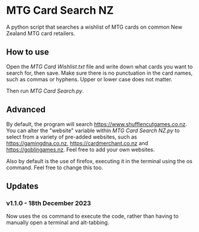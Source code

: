 # MTG Card Search NZ
A python script that searches a wishlist of MTG cards on common New Zealand MTG card retailers.

## How to use
Open the _MTG Card Wishlist.txt_ file and write down what cards you want to search for, then save. Make sure there is no punctuation in the card names, such as commas or hyphens. Upper or lower case does not matter.

Then run _MTG Card Search.py_.

## Advanced
By default, the program will search https://www.shufflencutgames.co.nz. You can alter the "website" variable within _MTG Card Search NZ.py_ to select from a variety of pre-added websites, such as https://gamingdna.co.nz, https://cardmerchant.co.nz and https://goblingames.nz. Feel free to add your own websites.

Also by default is the use of firefox, executing it in the terminal using the os command. Feel free to change this too.

## Updates
### v1.1.0 - 18th December 2023 
Now uses the os command to execute the code, rather than having to manually open a terminal and alt-tabbing.
